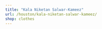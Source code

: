 ```yaml
---
title: "Kala Niketan Salwar-Kameez"
url: /houston/kala-niketan-salwar-kameez/
shop: clothes
---
```

